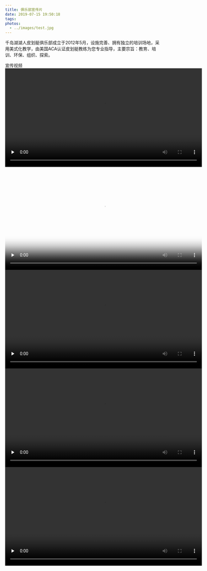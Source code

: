 ```yaml
---
title: 俱乐部宣传片
date: 2019-07-15 19:50:18
tags: 
photos: 
  - ../images/test.jpg
---
```


千岛湖湖人皮划艇俱乐部成立于2012年5月，设施完善、拥有独立的培训场地，采用美式化教学，由美国ACA认证皮划艇教练为您专业指导，主要宗旨：教育、培训、环保、组织、探索。

宣传视频
<video width="640" id="video" controls="" preload="none" >
      <source id="mp4" src="https://lakerskayak.club/images/xuanchuan1.mp4" type="video/mp4">
</video>

<video width="640" id="video" controls="" preload="none" poster="http://localhost:4000/images/roll.jpg">
      <source id="mp4" src="https://lakerskayak.club/images/roll.mp4" type="video/mp4">
</video>

<video width="640" id="video" controls="" preload="none">
      <source id="mp4" src="https://lakerskayak.club/images/xuanchuan3.mp4" type="video/mp4">
</video>

<video width="640" id="video" controls="" preload="none">
      <source id="mp4" src="https://lakerskayak.club/images/xuanchuan4.mp4" type="video/mp4">
</video>

<video width="640" id="video" controls="" preload="none">
      <source id="mp4" src="https://lakerskayak.club/images/xuanchuan5.mp4" type="video/mp4">
</video>